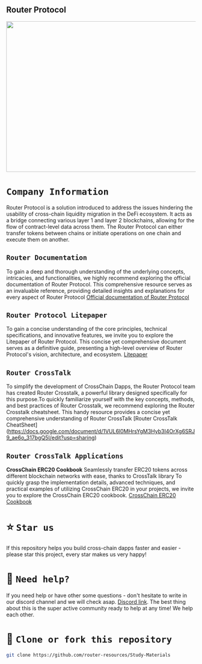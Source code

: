 ## Router Protocol

<!-- <p align="center" >

<img src="https://user-images.githubusercontent.com/124175970/224509096-12e4864a-6819-4c8c-8998-41c7a96ba026.jpg" />
  </p> -->

<!-- ![router-protocol-crypto-ninjas](https://user-images.githubusercontent.com/124175970/224509096-12e4864a-6819-4c8c-8998-41c7a96ba026.jpg) -->

<img src="https://user-images.githubusercontent.com/124175970/224509096-12e4864a-6819-4c8c-8998-41c7a96ba026.jpg" width="8000000em" height="400em" />


# `Company Information`

Router Protocol is a solution introduced to address the issues hindering the usability of cross-chain liquidity migration in the DeFi ecosystem. It acts as a bridge connecting various layer 1 and layer 2 blockchains, allowing for the flow of contract-level data across them. The Router Protocol can either transfer tokens between chains or initiate operations on one chain and execute them on another.


## `Router Documentation`
To gain a deep and thorough understanding of the underlying concepts, intricacies, and functionalities, we highly recommend exploring the official documentation of Router Protocol. This comprehensive resource serves as an invaluable reference, providing detailed insights and explanations for every aspect of Router Protocol
[Official documentation of Router Protocol](https://docs.routerprotocol.com/)

## `Router Protocol Litepaper`
To gain a concise understanding of the core principles, technical specifications, and innovative features, we invite you to explore the Litepaper of Router Protocol. This concise yet comprehensive document serves as a definitive guide, presenting a high-level overview of Router Protocol's vision, architecture, and ecosystem.
[Litepaper](https://drive.google.com/file/d/1g_JZUb9ArDdYckSgZsLTIZmQMSFc56IV/view?usp=sharing
)


## `Router CrossTalk`
To simplify the development of CrossChain Dapps, the Router Protocol team has created Router Crosstalk, a powerful library designed specifically for this purpose.To quickly familiarize yourself with the key concepts, methods, and best practices of Router Crosstalk, we recommend exploring the Router Crosstalk cheatsheet. This handy resource provides a concise yet comprehensive understanding of Router CrossTalk
[Router CrossTalk CheatSheet]
(https://docs.google.com/document/d/1VUL6l0MHrsYgM3Hyb3I4OrXg6SRJ9_ae6o_317bgQ5I/edit?usp=sharing)

## `Router CrossTalk Applications`

**CrossChain ERC20 Cookbook**
Seamlessly transfer ERC20 tokens across different blockchain networks with ease, thanks to CrossTalk library
To quickly grasp the implementation details, advanced techniques, and practical examples of utilizing CrossChain ERC20 in your projects, we invite you to explore the CrossChain ERC20 cookbook.
[CrossChain ERC20 Cookbook](https://github.com/router-resources/ERC20-Cookbook)

# ⭐️ `Star us`

If this repository helps you build cross-chain dapps faster and easier - please star this project, every star makes us very happy!

# 🤝 `Need help?`

If you need help or have other some questions - don't hesitate to write in our discord channel and we will check asap. [Discord link](https://discord.gg/xvx2pFu9). The best thing about this is the super active community ready to help at any time! We help each other.

# 🤝 `Clone or fork this repository`

```sh
git clone https://github.com/router-resources/Study-Materials
```

